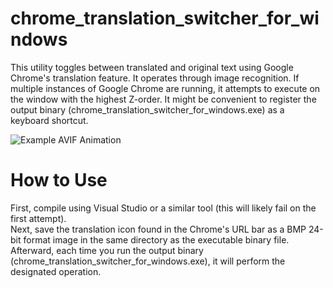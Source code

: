 # chrome_translation_switcher_for_windows
This utility toggles between translated and original text using Google Chrome's translation feature. It operates through image recognition. If multiple instances of Google Chrome are running, it attempts to execute on the window with the highest Z-order. It might be convenient to register the output binary (chrome_translation_switcher_for_windows.exe) as a keyboard shortcut.

![Example AVIF Animation](https://raw.githubusercontent.com/es2z/chrome_translation_switcher_for_windows/master/assets/example.avif)

# How to Use
First, compile using Visual Studio or a similar tool (this will likely fail on the first attempt).  
Next, save the translation icon found in the Chrome's URL bar as a BMP 24-bit format image in the same directory as the executable binary file. Afterward, each time you run the output binary (chrome_translation_switcher_for_windows.exe), it will perform the designated operation.
